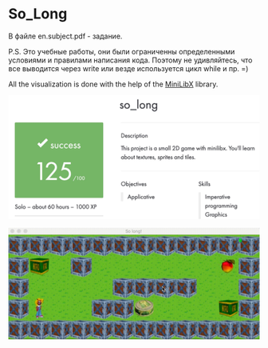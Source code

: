 # So_Long

В файле en.subject.pdf - задание.

P.S. Это учебные работы, они были ограниченны определенными условиями и правилами написания кода. Поэтому не удивляйтесь, что все выводится через write или везде используется цикл while и пр. =)

All the visualization is done with the help of the [MiniLibX](https://github.com/42Paris/minilibx-linux) library.

![Screenshot](Screenshot.jpg)

![](Video.gif)
